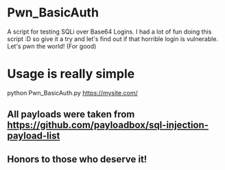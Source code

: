 # Pwn_BasicAuth
A script for testing SQLi over Base64 Logins. I had a lot of fun doing this script :D so give it a try and let's find out if that horrible login is vulnerable. Let's pwn the world! (For good)

# Usage is really simple
python Pwn_BasicAuth.py https://mysite.com/  

## All payloads were taken from https://github.com/payloadbox/sql-injection-payload-list 
## Honors to those who deserve it!
